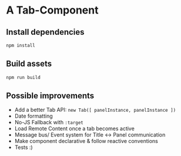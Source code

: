 # A Tab-Component

## Install dependencies

```bash
npm install
```

## Build assets

```bash
npm run build
```

## Possible improvements

- Add a better Tab API: `new Tab([ panelInstance, panelInstance ])`
- Date formatting
- No-JS Fallback with `:target`
- Load Remote Content once a tab becomes active
- Message bus/ Event system for Title <-> Panel communication
- Make component declarative & follow reactive conventions
- Tests :)
